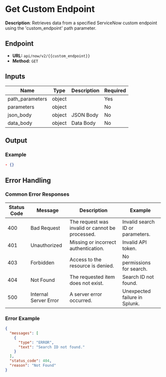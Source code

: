 # Get Custom Endpoint

**Description**: Retrieves data from a specified ServiceNow custom endpoint using the 'custom_endpoint' path parameter.

## Endpoint

- **URL:** `api/now/v2/{{custom_endpoint}}`
- **Method:** `GET`
## Inputs

| Name | Type | Description | Required |
|------|------|-------------|----------|
| path_parameters | object |  | Yes |
| parameters | object |  | No |
| json_body | object | JSON Body | No |
| data_body | object | Data Body | No |
## Output

### Example

```json
- {}

```
## Error Handling

### Common Error Responses

| Status Code | Message | Description | Example |
|-------------|---------|-------------|---------|
| 400 | Bad Request | The request was invalid or cannot be processed. | Invalid search ID or parameters. |
| 401 | Unauthorized | Missing or incorrect authentication. | Invalid API token. |
| 403 | Forbidden | Access to the resource is denied. | No permissions for search. |
| 404 | Not Found | The requested item does not exist. | Search ID not found. |
| 500 | Internal Server Error | A server error occurred. | Unexpected failure in Splunk. |

### Error Example

```json
{
  "messages": [
    {
      "type": "ERROR",
      "text": "Search ID not found."
    }
  ],
  "status_code": 404,
  "reason": "Not Found"
}
```